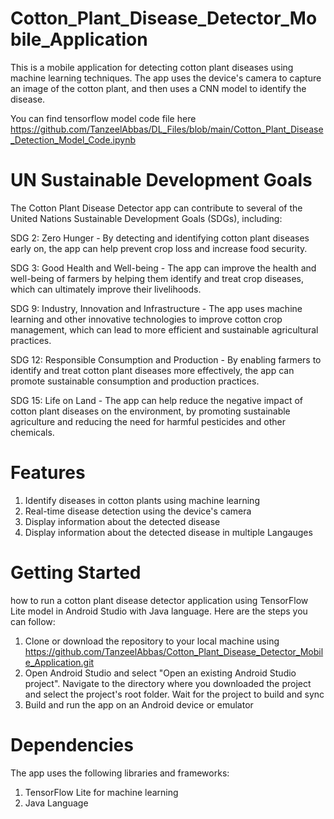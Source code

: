 # Cotton_Plant_Disease_Detector_Mobile_Application
This is a mobile application for detecting cotton plant diseases using machine learning techniques. The app uses the device's camera to capture an image of the cotton plant, and then uses a CNN model to identify the disease.

You can find tensorflow model code file here https://github.com/TanzeelAbbas/DL_Files/blob/main/Cotton_Plant_Disease_Detection_Model_Code.ipynb

# UN Sustainable Development Goals
The Cotton Plant Disease Detector app can contribute to several of the United Nations Sustainable Development Goals (SDGs), including:

SDG 2: Zero Hunger - By detecting and identifying cotton plant diseases early on, the app can help prevent crop loss and increase food security.

SDG 3: Good Health and Well-being - The app can improve the health and well-being of farmers by helping them identify and treat crop diseases, which can ultimately improve their livelihoods.

SDG 9: Industry, Innovation and Infrastructure - The app uses machine learning and other innovative technologies to improve cotton crop management, which can lead to more efficient and sustainable agricultural practices.

SDG 12: Responsible Consumption and Production - By enabling farmers to identify and treat cotton plant diseases more effectively, the app can promote sustainable consumption and production practices.

SDG 15: Life on Land - The app can help reduce the negative impact of cotton plant diseases on the environment, by promoting sustainable agriculture and reducing the need for harmful pesticides and other chemicals.

# Features
1) Identify diseases in cotton plants using machine learning
2) Real-time disease detection using the device's camera
3) Display information about the detected disease
4) Display information about the detected disease in multiple Langauges

# Getting Started
how to run a cotton plant disease detector application using TensorFlow Lite model in Android Studio with Java language. Here are the steps you can follow:

1) Clone or download the repository to your local machine using  https://github.com/TanzeelAbbas/Cotton_Plant_Disease_Detector_Mobile_Application.git 
2) Open Android Studio and select "Open an existing Android Studio project". Navigate to the directory where you downloaded the project and select the project's root folder. Wait for the project to build and sync
3) Build and run the app on an Android device or emulator

# Dependencies
The app uses the following libraries and frameworks:

1) TensorFlow Lite for machine learning
2) Java Language
